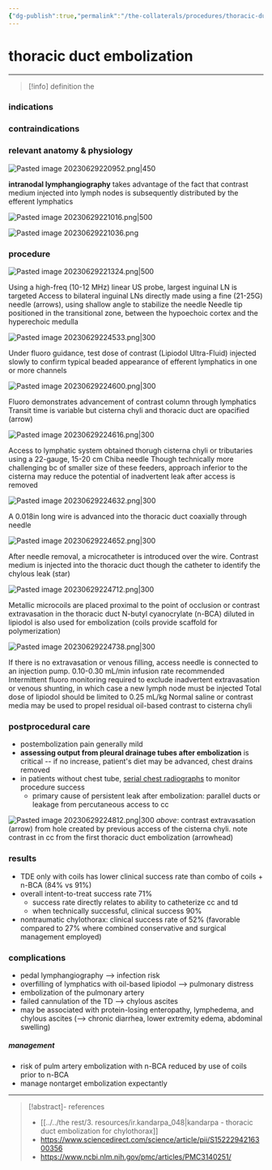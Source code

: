 ```yaml
---
{"dg-publish":true,"permalink":"/the-collaterals/procedures/thoracic-duct-embolization/"}
---
```



# thoracic duct embolization
---

> [!info] definition
> the


### indications


### contraindications


### relevant anatomy & physiology

![Pasted image 20230629220952.png|450](/img/user/kitchen%20drawer/attachments/Pasted%20image%2020230629220952.png)

**intranodal lymphangiography** takes advantage of the fact that contrast medium injected into lymph nodes is subsequently distributed by the efferent lymphatics

![Pasted image 20230629221016.png|500](/img/user/kitchen%20drawer/attachments/Pasted%20image%2020230629221016.png)

![Pasted image 20230629221036.png](/img/user/kitchen%20drawer/attachments/Pasted%20image%2020230629221036.png)

### procedure

![Pasted image 20230629221324.png|500](/img/user/kitchen%20drawer/attachments/Pasted%20image%2020230629221324.png)

Using a high-freq (10-12 MHz) linear US probe, largest inguinal LN is targeted
Access to bilateral inguinal LNs directly made using a fine (21-25G) needle (arrows), using shallow angle to stabilize the needle
Needle tip positioned in the transitional zone, between the hypoechoic cortex and the hyperechoic medulla

![Pasted image 20230629224533.png|300](/img/user/kitchen%20drawer/attachments/Pasted%20image%2020230629224533.png)

Under fluoro guidance, test dose of contrast (Lipiodol Ultra-Fluid) injected slowly to confirm typical beaded appearance of efferent lymphatics in one or more channels

![Pasted image 20230629224600.png|300](/img/user/kitchen%20drawer/attachments/Pasted%20image%2020230629224600.png)

Fluoro demonstrates advancement of contrast column through lymphatics
Transit time is variable but cisterna chyli and thoracic duct are opacified (arrow)

![Pasted image 20230629224616.png|300](/img/user/kitchen%20drawer/attachments/Pasted%20image%2020230629224616.png)

Access to lymphatic system obtained thorugh cisterna chyli or tributaries using a 22-gauge, 15-20 cm Chiba needle
Though technically more challenging bc of smaller size of these feeders, approach inferior to the cisterna may reduce the potential of inadvertent leak after access is removed

![Pasted image 20230629224632.png|300](/img/user/kitchen%20drawer/attachments/Pasted%20image%2020230629224632.png)

A 0.018in long wire is advanced into the thoracic duct coaxially through needle

![Pasted image 20230629224652.png|300](/img/user/kitchen%20drawer/attachments/Pasted%20image%2020230629224652.png)

After needle removal, a microcatheter is introduced over the wire. 
Contrast medium is injected into the thoracic duct though the catheter to identify the chylous leak (star)

![Pasted image 20230629224712.png|300](/img/user/kitchen%20drawer/attachments/Pasted%20image%2020230629224712.png)

Metallic microcoils are placed proximal to the point of occlusion or contrast extravasation in the thoracic duct
N-butyl cyanocrylate (n-BCA) diluted in lipiodol is also used for embolization (coils provide scaffold for polymerization)

![Pasted image 20230629224738.png|300](/img/user/kitchen%20drawer/attachments/Pasted%20image%2020230629224738.png)

If there is no extravasation or venous filling, access needle is connected to an injection pump. 0.10-0.30 mL/min infusion rate recommended
Intermittent fluoro monitoring required to exclude inadvertent extravasation or venous shunting, in which case a new lymph node must be injected
Total dose of lipiodol should be limited to 0.25 mL/kg
Normal saline or contrast media may be used to propel residual oil-based contrast to cisterna chyli

### postprocedural care
- postembolization pain generally mild
- **assessing output from pleural drainage tubes after embolization** is critical -- if no increase, patient's diet may be advanced, chest drains removed
- in patients without chest tube, <u>serial chest radiographs</u> to monitor procedure success
	- primary cause of persistent leak after embolization: parallel ducts or leakage from percutaneous access to cc

![Pasted image 20230629224812.png|300](/img/user/kitchen%20drawer/attachments/Pasted%20image%2020230629224812.png)
*above*: contrast extravasation (arrow) from hole created by previous access of the cisterna chyli. note contrast in cc from the first thoracic duct embolization (arrowhead)

### results
- TDE only with coils has lower clinical success rate than combo of coils + n-BCA (84% vs 91%)
- overall intent-to-treat success rate 71%
	- success rate directly relates to ability to catheterize cc and td
	- when technically successful, clinical success 90%
- nontraumatic chylothorax: clinical success rate of 52% (favorable compared to 27% where combined conservative and surgical management employed)

### complications
- pedal lymphangiography --> infection risk
- overfilling of lymphatics with oil-based lipiodol --> pulmonary distress
- embolization of the pulmonary artery
- failed cannulation of the TD --> chylous ascites
- may be associated with protein-losing enteropathy, lymphedema, and chylous ascites (--> chronic diarrhea, lower extremity edema, abdominal swelling)

##### management
- risk of pulm artery embolization with n-BCA reduced by use of coils prior to n-BCA
- manage nontarget embolization expectantly



---

> [!abstract]- references
> - [[../../the rest/3. resources/ir.kandarpa_048\|kandarpa - thoracic duct embolization for chylothorax]]
> - https://www.sciencedirect.com/science/article/pii/S1522294216300356
> - https://www.ncbi.nlm.nih.gov/pmc/articles/PMC3140251/

